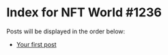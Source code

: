 # Index for NFT World #1236
Posts will be displayed in the order below:

- [Your first post](./001-first.md)

